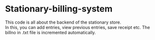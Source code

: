 # Stationary-billing-system
This code is all about the backend of the stationary store.  
In this, you can add entries, view previous entries, save receipt etc. The billno in .txt file is incremented automatically.

